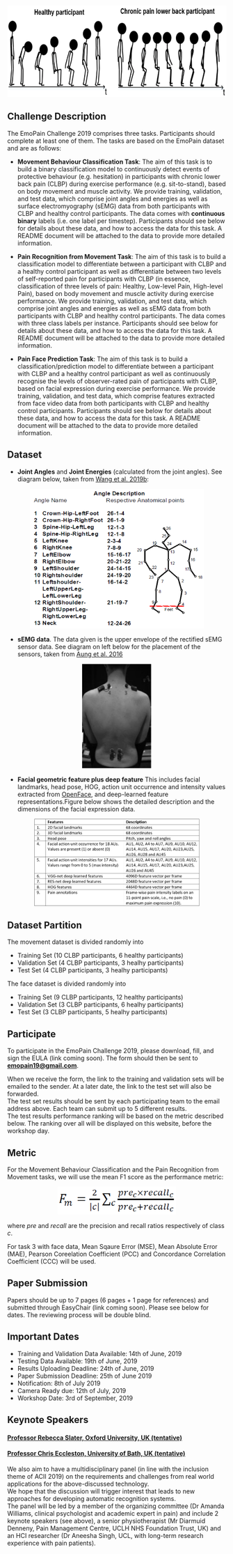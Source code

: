 <p align="center">
<img width="700" height="210" src="images/Animation1.PNG">
</p>

## Challenge Description
The EmoPain Challenge 2019 comprises three tasks. Participants should complete at least one of them. The tasks are based on the EmoPain dataset and are as follows:

- **Movement Behaviour Classification Task**: The aim of this task is to build a binary classification model to continuously detect events of protective behaviour (e.g. hesitation) in participants with chronic lower back pain (CLBP) during exercise performance (e.g. sit-to-stand), based on body movement and muscle activity. We provide training, validation, and test data, which comprise joint angles and energies as well as surface electromyography (sEMG) data from both participants with CLBP and healthy control participants. The data comes with **continuous binary** labels (i.e. one label per timestep). Participants should see below for details about these data, and how to access the data for this task. A README document will be attached to the data to provide more detailed information.  

- **Pain Recognition from Movement Task**: The aim of this task is to build a classification model to differentiate between a participant with CLBP and a healthy control participant as well as differentiate between two levels of self-reported pain for participants with CLBP (in essence, classification of three levels of pain: Healthy, Low-level Pain, High-level Pain), based on body movement and muscle activity during exercise performance. We provide training, validation, and test data, which comprise joint angles and energies as well as sEMG data from both participants with CLBP and healthy control participants. The data comes with three class labels per instance. Participants should see below for details about these data, and how to access the data for this task. A README document will be attached to the data to provide more detailed information.

- **Pain Face Prediction Task**: The aim of this task is to build a classification/prediction model to differentiate between a participant with CLBP and a healthy control participant as well as continuously recognise the levels of observer-rated pain of participants with CLBP, based on facial expression during exercise performance. We provide training, validation, and test data, which comprise features extracted from face video data from both participants with CLBP and healthy control participants. Participants should see below for details about these data, and how to access the data for this task. A README document will be attached to the data to provide more detailed information.



## Dataset

- **Joint Angles** and **Joint Energies** (calculated from the joint angles). See diagram below, taken from [Wang et al. 2019b](https://arxiv.org/abs/1904.10824):

<p align="center">
<img width="400" height="320" src="images/Angle.PNG">
</p>

- **sEMG data**. The data given is the upper envelope of the rectified sEMG sensor data. See diagram on left below for the placement of the sensors, taken from [Aung et al. 2016](https://ieeexplore.ieee.org/abstract/document/7173007)

<p align="center">
<img width="160" height="240" src="images/sEMGcapture.PNG">
</p>


- **Facial geometric feature plus deep feature** This includes facial landmarks, head pose, HOG, action unit occurrence and intensity values extracted from [OpenFace](https://github.com/TadasBaltrusaitis/OpenFace), and deep-learned feature representations.Figure below shows the detailed description and the dimensions of the facial expression data.

<p align="center">
<img width="380" height="200" src="images/facefeature.png">
</p>

## Dataset Partition
The movement dataset is divided randomly into 
- Training Set (10 CLBP participants, 6 healthy participants)
- Validation Set (4 CLBP participants, 3 healhy participants)
- Test Set (4 CLBP participants, 3 healhy participants)

The face dataset is divided randomly into 
- Training Set (9 CLBP participants, 12 healthy participants)
- Validation Set (3 CLBP participants, 6 healhy participants)
- Test Set (3 CLBP participants, 5 healhy participants)

## Participate
To participate in the EmoPain Challenge 2019, please download, fill, and sign the EULA (link coming soon). The form should then be sent to **emopain19@gmail.com**.
<br>

When we receive the form, the link to the training and validation sets will be emailed to the sender. At a later date, the link to the test set will also be forwarded.
<br>
The test set results should be sent by each participating team to the email address above. Each team can submit up to 5 different results. 
<br>
The test results performance ranking will be based on the metric described below. The ranking over all will be displayed on this website, before the workshop day.

## Metric
For the Movement Behaviour Classification and the Pain Recognition from Movement tasks, we will use the mean F1 score as the performance metric:

<p align="center">
<img width="272" height="64" src="images/meanf1.PNG">
</p>

where _pre_ and _recall_ are the precision and recall ratios respectively of class _c_.

For task 3 with face data, Mean Sqaure Error (MSE), Mean Absolute Error (MAE), Pearson Coreelation Coefficient (PCC) and Concordance Correlation Coefficient (CCC) will be used.

## Paper Submission
Papers should be up to 7 pages (6 pages + 1 page for references) and submitted through EasyChair (link coming soon). Please see below for dates. The reviewing process will be double blind.
<br>

## Important Dates

- Training and Validation Data Available: 14th of June, 2019
- Testing Data Available: 19th of June, 2019 
- Results Uploading Deadline: 24th of June, 2019
- Paper Submission Deadline: 25th of June 2019
- Notification: 8th of July 2019 
- Camera Ready due: 12th of July, 2019 
- Workshop Date: 3rd of September, 2019

## Keynote Speakers

#### [Professor Rebecca Slater, Oxford University, UK (tentative)](https://www.paediatrics.ox.ac.uk/team/rebeccah-slater)
#### [Professor Chris Eccleston, University of Bath, UK (tentative)](https://researchportal.bath.ac.uk/en/persons/chris-eccleston)

We also aim to have a multidisciplinary panel (in line with the inclusion theme of ACII 2019) on the requirements and challenges from 
real world applications for the above-discussed technology.
<br>
We hope that the discussion will trigger interest that leads to new approaches for developing automatic recognition systems. 
<br>
The panel will be led by a member of the organizing committee (Dr Amanda Williams, clinical psychologist and academic expert in pain) and include 2 keynote speakers (see above), a senior physiotherapist (Mr Diarmuid Denneny, Pain Management Centre, UCLH NHS Foundation Trust, UK) and an HCI researcher (Dr Aneesha Singh, UCL, with long-term research experience with pain patients).
